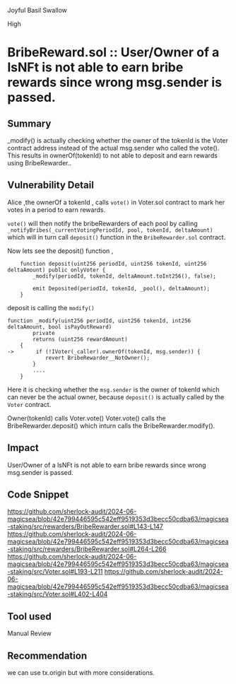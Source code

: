 Joyful Basil Swallow

High

# BribeReward.sol :: User/Owner of a lsNFt is not able to earn bribe rewards since wrong msg.sender is passed.

## Summary
_modify() is actually checking whether the owner of the tokenId is the Voter contract address instead of the actual msg.sender who called the vote().
This results in ownerOf(tokenId) to not able to deposit and earn rewards using BribeRewarder..
## Vulnerability Detail

Alice ,the ownerOf a tokenId ,   calls `vote()` in Voter.sol contract to mark her votes in a period to earn rewards.

`vote()` will then notify the bribeRewarders of each pool  by calling `_notifyBribes(_currentVotingPeriodId, pool, tokenId, deltaAmount)` which will in turn call `deposit()` function in the `BribeRewarder.sol` contract.


Now lets see the deposit() function , 
```solidity
    function deposit(uint256 periodId, uint256 tokenId, uint256 deltaAmount) public onlyVoter {
        _modify(periodId, tokenId, deltaAmount.toInt256(), false);

        emit Deposited(periodId, tokenId, _pool(), deltaAmount);
    }
```

deposit is calling the `modify()`

```solidity
function _modify(uint256 periodId, uint256 tokenId, int256 deltaAmount, bool isPayOutReward)
        private
        returns (uint256 rewardAmount)
    {
->       if (!IVoter(_caller).ownerOf(tokenId, msg.sender)) {
            revert BribeRewarder__NotOwner();
        }
        ....
    }     
```      

Here it is checking whether the `msg.sender` is the owner of tokenId which can never be the actual owner, because  `deposit()`  is actually called by the `Voter` contract.

Owner(tokenId) calls Voter.vote() 
Voter.vote() calls the BribeRewarder.deposit() which inturn calls the  BribeRewarder.modify().



## Impact
User/Owner of a lsNFt is not able to earn bribe rewards since wrong msg.sender is passed. 
## Code Snippet
https://github.com/sherlock-audit/2024-06-magicsea/blob/42e799446595c542eff9519353d3becc50cdba63/magicsea-staking/src/rewarders/BribeRewarder.sol#L143-L147
https://github.com/sherlock-audit/2024-06-magicsea/blob/42e799446595c542eff9519353d3becc50cdba63/magicsea-staking/src/rewarders/BribeRewarder.sol#L264-L266
https://github.com/sherlock-audit/2024-06-magicsea/blob/42e799446595c542eff9519353d3becc50cdba63/magicsea-staking/src/Voter.sol#L193-L211
https://github.com/sherlock-audit/2024-06-magicsea/blob/42e799446595c542eff9519353d3becc50cdba63/magicsea-staking/src/Voter.sol#L402-L404
## Tool used

Manual Review

## Recommendation

we can use tx.origin but with more considerations.